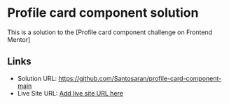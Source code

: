 # Profile card component solution 

This is a solution to the [Profile card component challenge on Frontend Mentor] 


## Links

- Solution URL: https://github.com/Santosaran/profile-card-component-main
- Live Site URL: [Add live site URL here](https://your-live-site-url.com)

